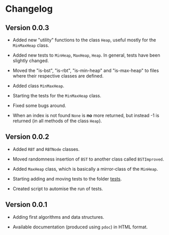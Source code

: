 
# Changelog

## Version 0.0.3


- Added new "utility" functions to the class `Heap`, useful mostly for the `MinMaxHeap` class.

- Added new tests to `MinHeap`, `MaxHeap`, `Heap`. In general, tests have been slightly changed.

- Moved the "is-bst", "is-rbt", "is-min-heap" and "is-max-heap" to files where their respective classes are defined.

- Added class `MinMaxHeap`.

- Starting the tests for the `MinMaxHeap` class.

- Fixed some bugs around.

- When an index is not found `None` is **no** more returned, but instead -1 is returned (in all methods of the class `Heap`).


## Version 0.0.2

- Added `RBT` and `RBTNode` classes. 

- Moved randomness insertion of `BST` to another class called `BSTImproved`.

- Added `MaxHeap` class, which is basically a mirror-class of the `MinHeap`.

- Starting adding and moving tests to the folder [tests](tests).

- Created script to automise the run of tests.

## Version 0.0.1


- Adding first algorithms and data structures.

- Available documentation (produced using `pdoc`) in HTML format.
